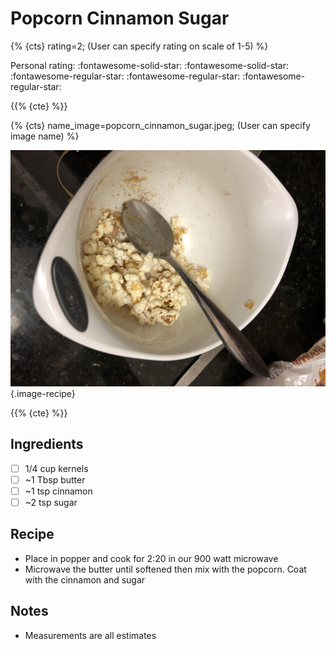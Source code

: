 # Popcorn Cinnamon Sugar

{% {cts} rating=2; (User can specify rating on scale of 1-5) %}

Personal rating: :fontawesome-solid-star: :fontawesome-solid-star: :fontawesome-regular-star: :fontawesome-regular-star: :fontawesome-regular-star:

{{% {cte} %}}

{% {cts} name_image=popcorn_cinnamon_sugar.jpeg; (User can specify image name) %}

![popcorn_cinnamon_sugar.jpeg](./popcorn_cinnamon_sugar.jpeg){.image-recipe}

{{% {cte} %}}

## Ingredients

- [ ] 1/4 cup kernels
- [ ] ~1 Tbsp butter
- [ ] ~1 tsp cinnamon
- [ ] ~2 tsp sugar

## Recipe

- Place in popper and cook for 2:20 in our 900 watt microwave
- Microwave the butter until softened then mix with the popcorn. Coat with the cinnamon and sugar

## Notes

- Measurements are all estimates
